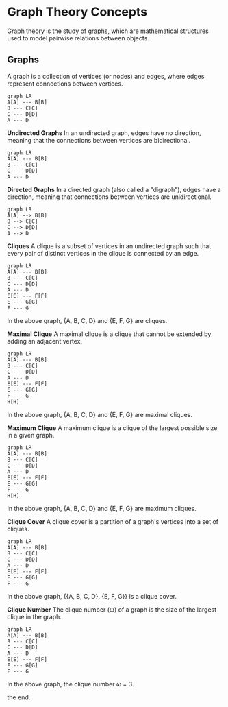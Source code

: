# Graph Theory Concepts

Graph theory is the study of graphs, which are mathematical structures used to model pairwise relations between objects.

## Graphs

A graph is a collection of vertices (or nodes) and edges, where edges represent connections between vertices.

```mermaid
graph LR
A[A] --- B[B]
B --- C[C]
C --- D[D]
A --- D
```

**Undirected Graphs**
In an undirected graph, edges have no direction, meaning that the connections between vertices are bidirectional.
```mermaid
graph LR
A[A] --- B[B]
B --- C[C]
C --- D[D]
A --- D
```

**Directed Graphs**
In a directed graph (also called a "digraph"), edges have a direction, meaning that connections between vertices are unidirectional.
```mermaid
graph LR
A[A] --> B[B]
B --> C[C]
C --> D[D]
A --> D
```

**Cliques**
A clique is a subset of vertices in an undirected graph such that every pair of distinct vertices in the clique is connected by an edge.
```mermaid
graph LR
A[A] --- B[B]
B --- C[C]
C --- D[D]
A --- D
E[E] --- F[F]
E --- G[G]
F --- G
```

In the above graph, {A, B, C, D} and {E, F, G} are cliques.

**Maximal Clique**
A maximal clique is a clique that cannot be extended by adding an adjacent vertex.

```mermaid
graph LR
A[A] --- B[B]
B --- C[C]
C --- D[D]
A --- D
E[E] --- F[F]
E --- G[G]
F --- G
H[H]
```

In the above graph, {A, B, C, D} and {E, F, G} are maximal cliques.

**Maximum Clique**
A maximum clique is a clique of the largest possible size in a given graph.

```mermaid
graph LR
A[A] --- B[B]
B --- C[C]
C --- D[D]
A --- D
E[E] --- F[F]
E --- G[G]
F --- G
H[H]
```

In the above graph, {A, B, C, D} and {E, F, G} are maximum cliques.

**Clique Cover**
A clique cover is a partition of a graph's vertices into a set of cliques.

```mermaid
graph LR
A[A] --- B[B]
B --- C[C]
C --- D[D]
A --- D
E[E] --- F[F]
E --- G[G]
F --- G
```

In the above graph, {{A, B, C, D}, {E, F, G}} is a clique cover.

**Clique Number**
The clique number (ω) of a graph is the size of the largest clique in the graph.

```mermaid
graph LR
A[A] --- B[B]
B --- C[C]
C --- D[D]
A --- D
E[E] --- F[F]
E --- G[G]
F --- G
```
In the above graph, the clique number ω = 3.

the end.
